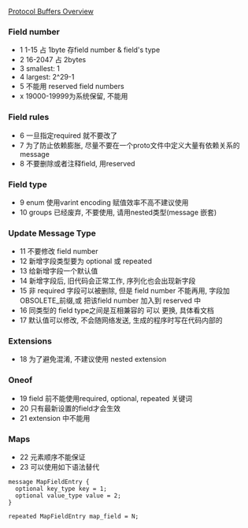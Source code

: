 [Protocol Buffers Overview](https://developers.google.com/protocol-buffers/docs/overview)

### Field number
- 1 1-15 占 1byte 存field number & field's type
- 2 16-2047 占 2bytes
- 3 smallest: 1
- 4 largest: 2^29-1
- 5 不能用 reserved field numbers
- x 19000-19999为系统保留, 不能用

### Field rules
- 6 一旦指定required 就不要改了
- 7 为了防止依赖膨胀, 尽量不要在一个proto文件中定义大量有依赖关系的message
- 8 不要删除或者注释field, 用reserved

### Field type
- 9 enum 使用varint encoding 赋值效率不高不建议使用
- 10 groups 已经废弃, 不要使用, 请用nested类型(message 嵌套)

### Update Message Type
- 11 不要修改 field number
- 12 新增字段类型要为 optional 或 repeated
- 13 给新增字段一个默认值
- 14 新增字段后, 旧代码会正常工作, 序列化也会出现新字段
- 15 非 required 字段可以被删除, 但是 field number 不能再用, 字段加OBSOLETE_前缀,或 把该field number 加入到 reserved 中
- 16 同类型的 field type之间是互相兼容的 可以 更换, 具体看文档
- 17 默认值可以修改, 不会随网络发送, 生成的程序时写在代码内部的

### Extensions
- 18 为了避免混淆, 不建议使用 nested extension

### Oneof
- 19 field 前不能使用required, optional, repeated 关键词
- 20 只有最新设置的field才会生效
- 21 extension 中不能用

### Maps
- 22 元素顺序不能保证
- 23 可以使用如下语法替代
```
message MapFieldEntry {
  optional key_type key = 1;
  optional value_type value = 2;
}

repeated MapFieldEntry map_field = N;
```